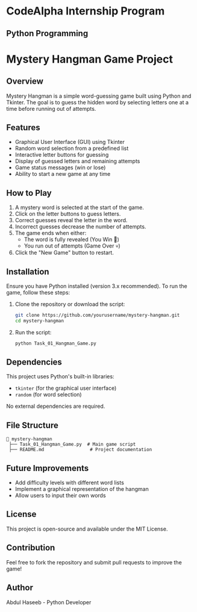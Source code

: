 # CodeAlpha Internship Program
## Python Programming
# Mystery Hangman Game Project

## Overview
Mystery Hangman is a simple word-guessing game built using Python and Tkinter. The goal is to guess the hidden word by selecting letters one at a time before running out of attempts.

## Features
- Graphical User Interface (GUI) using Tkinter
- Random word selection from a predefined list
- Interactive letter buttons for guessing
- Display of guessed letters and remaining attempts
- Game status messages (win or lose)
- Ability to start a new game at any time

## How to Play
1. A mystery word is selected at the start of the game.
2. Click on the letter buttons to guess letters.
3. Correct guesses reveal the letter in the word.
4. Incorrect guesses decrease the number of attempts.
5. The game ends when either:
   - The word is fully revealed (You Win 🎉)
   - You run out of attempts (Game Over 💀)
6. Click the "New Game" button to restart.

## Installation
Ensure you have Python installed (version 3.x recommended). To run the game, follow these steps:

1. Clone the repository or download the script:
   ```sh
   git clone https://github.com/yourusername/mystery-hangman.git
   cd mystery-hangman
   ```
2. Run the script:
   ```sh
   python Task_01_Hangman_Game.py
   ```

## Dependencies
This project uses Python's built-in libraries:
- `tkinter` (for the graphical user interface)
- `random` (for word selection)

No external dependencies are required.

## File Structure
```
📁 mystery-hangman
 ├── Task_01_Hangman_Game.py  # Main game script
 ├── README.md                 # Project documentation
```

## Future Improvements
- Add difficulty levels with different word lists
- Implement a graphical representation of the hangman
- Allow users to input their own words

## License
This project is open-source and available under the MIT License.

## Contribution
Feel free to fork the repository and submit pull requests to improve the game!

## Author
Abdul Haseeb - Python Developer

